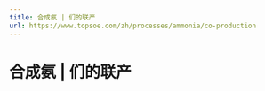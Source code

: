 ```yaml
---
title: 合成氨 | 们的联产
url: https://www.topsoe.com/zh/processes/ammonia/co-production
---
```


# 合成氨 | 们的联产